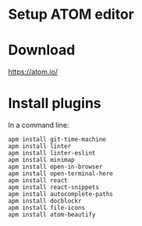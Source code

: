 Setup ATOM editor
==================


# Download

https://atom.io/

# Install plugins

In a command line:

```
apm install git-time-machine
apm install linter
apm install linter-eslint
apm install minimap
apm install open-in-browser
apm install open-terminal-here
apm install react
apm install react-snippets
apm install autocomplete-paths
apm install docblockr
apm install file-icons
apm install atom-beautify
```
